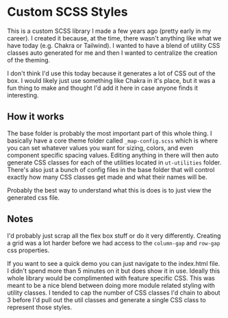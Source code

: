 # Custom SCSS Styles

This is a custom SCSS library I made a few years ago (pretty early in my career). I created it because, at the time, there wasn't anything like what we have today (e.g. Chakra or Tailwind). I wanted to have a blend of utility CSS classes auto generated for me and then I wanted to centralize the creation of the theming. 

I don't think I'd use this today because it generates a lot of CSS out of the box. I would likely just use something like Chakra in it's place, but it was a fun thing to make and thought I'd add it here in case anyone finds it interesting.

## How it works

The base folder is probably the most important part of this whole thing. I basically have a core theme folder called `_map-config.scss` which is where you can set whatever values you want for sizing, colors, and even component specific spacing values. Editing anything in there will then auto generate CSS classes for each of the utilities located in `ut-utilities` folder. There's also just a bunch of config files in the base folder that will control exactly how many CSS classes get made and what their names will be.

Probably the best way to understand what this is does is to just view the generated css file. 

## Notes

I'd probably just scrap all the flex box stuff or do it very differently. Creating a grid was a lot harder before we had access to the `column-gap` and `row-gap` css properties. 

If you want to see a quick demo you can just navigate to the index.html file. I didn't spend more than 5 minutes on it but does show it in use. Ideally this whole library would be complimented with feature specific CSS. This was meant to be a nice blend between doing more module related styling with utility classes. I tended to cap the number of CSS classes I'd chain to about 3 before I'd pull out the util classes and generate a single CSS class to represent those styles.